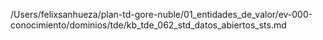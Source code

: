 /Users/felixsanhueza/plan-td-gore-nuble/01_entidades_de_valor/ev-000-conocimiento/dominios/tde/kb_tde_062_std_datos_abiertos_sts.md